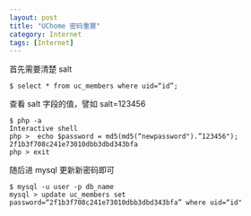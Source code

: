 ```yaml
---
layout: post
title: "UChome 密码重置"
category: Internet
tags: [Internet]
---
```


首先需要清楚 salt

    $ select * from uc_members where uid=“id”;

查看 salt 字段的值，譬如 salt=123456

    $ php -a
    Interactive shell
    php >  echo $password = md5(md5(“newpassword").”123456");
    2f1b3f708c241e73010dbb3dbd343bfa
    php > exit

<!-- more -->

随后进 mysql 更新新密码即可

    $ mysql -u user -p db_name
    mysql > update uc_members set password=“2f1b3f708c241e73010dbb3dbd343bfa” where uid=“id"

